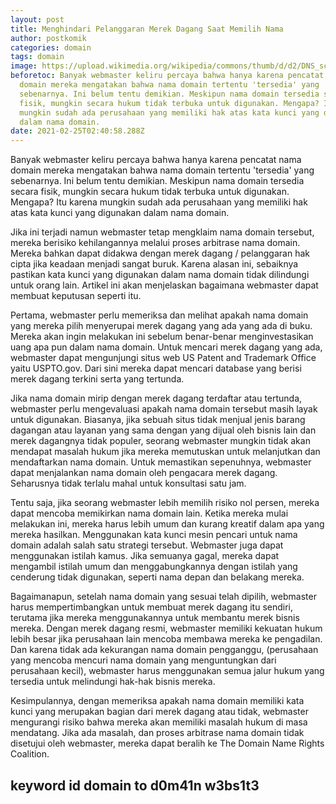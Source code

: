 ```yaml
---
layout: post
title: Menghindari Pelanggaran Merek Dagang Saat Memilih Nama
author: postkomik
categories: domain
tags: domain
image: https://upload.wikimedia.org/wikipedia/commons/thumb/d/d2/DNS_schema.svg/1024px-DNS_schema.svg.png
beforetoc: Banyak webmaster keliru percaya bahwa hanya karena pencatat nama
  domain mereka mengatakan bahwa nama domain tertentu 'tersedia' yang
  sebenarnya. Ini belum tentu demikian. Meskipun nama domain tersedia secara
  fisik, mungkin secara hukum tidak terbuka untuk digunakan. Mengapa? Itu karena
  mungkin sudah ada perusahaan yang memiliki hak atas kata kunci yang digunakan
  dalam nama domain.
date: 2021-02-25T02:40:58.288Z
---
```

Banyak webmaster keliru percaya bahwa hanya karena pencatat nama domain mereka mengatakan bahwa nama domain tertentu 'tersedia' yang sebenarnya. Ini belum tentu demikian. Meskipun nama domain tersedia secara fisik, mungkin secara hukum tidak terbuka untuk digunakan. Mengapa? Itu karena mungkin sudah ada perusahaan yang memiliki hak atas kata kunci yang digunakan dalam nama domain.

Jika ini terjadi namun webmaster tetap mengklaim nama domain tersebut, mereka berisiko kehilangannya melalui proses arbitrase nama domain. Mereka bahkan dapat didakwa dengan merek dagang / pelanggaran hak cipta jika keadaan menjadi sangat buruk. Karena alasan ini, sebaiknya pastikan kata kunci yang digunakan dalam nama domain tidak dilindungi untuk orang lain. Artikel ini akan menjelaskan bagaimana webmaster dapat membuat keputusan seperti itu. 

Pertama, webmaster perlu memeriksa dan melihat apakah nama domain yang mereka pilih menyerupai merek dagang yang ada yang ada di buku. Mereka akan ingin melakukan ini sebelum benar-benar menginvestasikan uang apa pun dalam nama domain. Untuk mencari merek dagang yang ada, webmaster dapat mengunjungi situs web US Patent and Trademark Office yaitu USPTO.gov. Dari sini mereka dapat mencari database yang berisi merek dagang terkini serta yang tertunda.

Jika nama domain mirip dengan merek dagang terdaftar atau tertunda, webmaster perlu mengevaluasi apakah nama domain tersebut masih layak untuk digunakan. Biasanya, jika sebuah situs tidak menjual jenis barang dagangan atau layanan yang sama dengan yang dijual oleh bisnis lain dan merek dagangnya tidak populer, seorang webmaster mungkin tidak akan mendapat masalah hukum jika mereka memutuskan untuk melanjutkan dan mendaftarkan nama domain. Untuk memastikan sepenuhnya, webmaster dapat menjalankan nama domain oleh pengacara merek dagang. Seharusnya tidak terlalu mahal untuk konsultasi satu jam.

Tentu saja, jika seorang webmaster lebih memilih risiko nol persen, mereka dapat mencoba memikirkan nama domain lain. Ketika mereka mulai melakukan ini, mereka harus lebih umum dan kurang kreatif dalam apa yang mereka hasilkan. Menggunakan kata kunci mesin pencari untuk nama domain adalah salah satu strategi tersebut. Webmaster juga dapat menggunakan istilah kamus. Jika semuanya gagal, mereka dapat mengambil istilah umum dan menggabungkannya dengan istilah yang cenderung tidak digunakan, seperti nama depan dan belakang mereka.

Bagaimanapun, setelah nama domain yang sesuai telah dipilih, webmaster harus mempertimbangkan untuk membuat merek dagang itu sendiri, terutama jika mereka menggunakannya untuk membantu merek bisnis mereka. Dengan merek dagang resmi, webmaster memiliki kekuatan hukum lebih besar jika perusahaan lain mencoba membawa mereka ke pengadilan. Dan karena tidak ada kekurangan nama domain pengganggu, (perusahaan yang mencoba mencuri nama domain yang menguntungkan dari perusahaan kecil), webmaster harus menggunakan semua jalur hukum yang tersedia untuk melindungi hak-hak bisnis mereka.

Kesimpulannya, dengan memeriksa apakah nama domain memiliki kata kunci yang merupakan bagian dari merek dagang atau tidak, webmaster mengurangi risiko bahwa mereka akan memiliki masalah hukum di masa mendatang. Jika ada masalah, dan proses arbitrase nama domain tidak disetujui oleh webmaster, mereka dapat beralih ke The Domain Name Rights Coalition.



## **keyword id domain to d0m41n w3bs1t3**